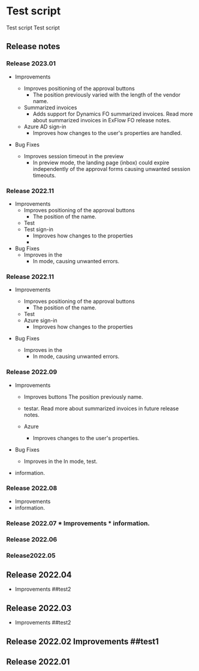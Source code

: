 # Test script
Test script
Test script


## Release notes

### Release 2023.01

* Improvements
   * Improves positioning of the approval buttons 
       * The position previously varied with the length of the vendor name. 
   * Summarized invoices  
       * Adds support for Dynamics FO summarized invoices. Read more about summarized invoices in ExFlow FO release notes.  
   * Azure AD sign-in  
       * Improves how changes to the user's properties are handled.  

* Bug Fixes
   * Improves session timeout in the preview 
       * In preview mode, the landing page (inbox) could expire independently of the approval forms causing unwanted session timeouts. 

 ### Release 2022.11

* Improvements
  * Improves positioning of the approval buttons
     * The position of the name.
  * Test 
  * Test sign-in 
      * Improves how changes to the properties
      * 
* Bug Fixes
  * Improves in the 
      * In mode, causing unwanted errors.

 ### Release 2022.11

* Improvements
  * Improves positioning of the approval buttons
      * The position of the name.
  * Test 
  * Azure sign-in 
      * Improves how changes to the properties

* Bug Fixes
  * Improves in the 
      * In mode, causing unwanted errors.



 ### Release 2022.09

* Improvements
  * Improves buttons
The position previously name.
  *  testar. Read more about summarized invoices in future release notes.

  * Azure  
      * Improves  changes to the user's properties.  

* Bug Fixes
  * Improves in the 
In  mode, test.



* information.
### Release  2022.08 
* Improvements  
* information.
### Release  2022.07 * Improvements  * information.
### Release 2022.06
### Release2022.05
## Release 2022.04 
- Improvements  ##test2
## Release 2022.03 
- Improvements  ##test2
## Release 2022.02 Improvements  ##test1


## Release 2022.01
